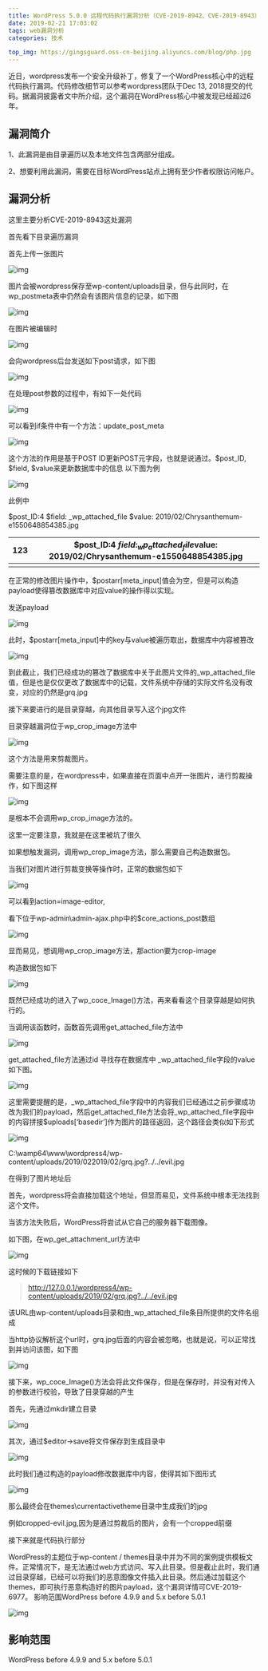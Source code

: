 ```yaml
---
title: WordPress 5.0.0 远程代码执行漏洞分析（CVE-2019-8942、CVE-2019-8943）
date: 2019-02-21 17:03:02
tags: web漏洞分析
categories: 技术

top_img: https://gingsguard.oss-cn-beijing.aliyuncs.com/blog/php.jpg
---
```


近日，wordpress发布一个安全升级补丁，修复了一个WordPress核心中的远程代码执行漏洞。代码修改细节可以参考wordpress团队于Dec  13, 2018提交的代码。据漏洞披露者文中所介绍，这个漏洞在WordPress核心中被发现已经超过6年。

<!--more-->



## 漏洞简介

1、此漏洞是由目录遍历以及本地文件包含两部分组成。

2、想要利用此漏洞，需要在目标WordPress站点上拥有至少作者权限访问帐户。

## 漏洞分析

这里主要分析CVE-2019-8943这处漏洞

首先看下目录遍历漏洞

 

首先上传一张图片

![img](http://blog.nsfocus.net/wp-content/uploads/2019/02/24e5f0ff2f3351ed0134bbb856d16874.png)

 

图片会被wordpress保存至wp-content/uploads目录，但与此同时，在wp_postmeta表中仍然会有该图片信息的记录，如下图

![img](http://blog.nsfocus.net/wp-content/uploads/2019/02/78dc3e09777f9ae9f4db08a52ee79ded.png)

在图片被编辑时

![img](http://blog.nsfocus.net/wp-content/uploads/2019/02/6bbc2289d23fd3eb92e9275c9e8eedca.png)

会向wordpress后台发送如下post请求，如下图

![img](http://blog.nsfocus.net/wp-content/uploads/2019/02/ca67b151b90c5460fb830be4a3ba78b8.png)

 

在处理post参数的过程中，有如下一处代码

![img](http://blog.nsfocus.net/wp-content/uploads/2019/02/4d92b4d12064f34f5cf42d8e63f8c339.png)

可以看到if条件中有一个方法：update_post_meta

![img](http://blog.nsfocus.net/wp-content/uploads/2019/02/40cc30845af91f96de8e6ee41e8a07bc.png)

这个方法的作用是基于POST ID更新POST元字段，也就是说通过。$post_ID, $field, $value来更新数据库中的信息  以下图为例

![img](http://blog.nsfocus.net/wp-content/uploads/2019/02/0444c22768de7644c2f318d9d3759aa1.png)

此例中

$post_ID:4  $field: _wp_attached_file $value: 2019/02/Chrysanthemum-e1550648854385.jpg

| 123  | $post_ID:4 $field: _wp_attached_file$value: 2019/02/Chrysanthemum-e1550648854385.jpg |
| ---- | ------------------------------------------------------------ |
|      |                                                              |

在正常的修改图片操作中，$postarr[meta_input]值会为空，但是可以构造payload使得篡改数据库中对应value的操作得以实现。

发送payload

![img](http://blog.nsfocus.net/wp-content/uploads/2019/02/6251818e1661de4bd6168841fbaef35b.png)

此时，$postarr[meta_input]中的key与value被遍历取出，数据库中内容被篡改

![img](http://blog.nsfocus.net/wp-content/uploads/2019/02/9c7e2868ccd0d1e78856a59d5f3461e9.png)

到此截止，我们已经成功的篡改了数据库中关于此图片文件的_wp_attached_file值，但是也是仅仅更改了数据库中的记载，文件系统中存储的实际文件名没有改变，对应的仍然是grq.jpg

接下来要进行的是目录穿越，向其他目录写入这个jpg文件

目录穿越漏洞位于wp_crop_image方法中

![img](http://blog.nsfocus.net/wp-content/uploads/2019/02/678397c9f695d5461fa2a31962b29ebb.png)

这个方法是用来剪裁图片。

需要注意的是，在wordpress中，如果直接在页面中点开一张图片，进行剪裁操作，如下图这样

![img](http://blog.nsfocus.net/wp-content/uploads/2019/02/14c7a71a6e40828c4cf822651676e2fb.png)

是根本不会调用wp_crop_image方法的。

这里一定要注意，我就是在这里被坑了很久

 

如果想触发漏洞，调用wp_crop_image方法，那么需要自己构造数据包。

当我们对图片进行剪裁变换等操作时，正常的数据包如下

![img](http://blog.nsfocus.net/wp-content/uploads/2019/02/8b5287ee628c79b726448ad684ae639f.png)

可以看到action=image-editor,

看下位于wp-admin\admin-ajax.php中的$core_actions_post数组

![img](http://blog.nsfocus.net/wp-content/uploads/2019/02/e4635806c566c0895fa89078e70b9fd5.png)

显而易见，想调用wp_crop_image方法，那action要为crop-image

 

构造数据包如下

![img](http://blog.nsfocus.net/wp-content/uploads/2019/02/3d04b7c6587be4d15e5681d63de191bb.png)

 

既然已经成功的进入了wp_coce_Image()方法，再来看看这个目录穿越是如何执行的。

当调用该函数时，函数首先调用get_attached_file方法中

![img](http://blog.nsfocus.net/wp-content/uploads/2019/02/678397c9f695d5461fa2a31962b29ebb.png)

get_attached_file方法通过id 寻找存在数据库中 _wp_attached_file字段的value如下图。

![img](http://blog.nsfocus.net/wp-content/uploads/2019/02/814ecb83c208192bf7d028119c2d4154.png)

这里需要提醒的是，_wp_attached_file字段中的内容我们已经通过之前步骤成功改为我们的payload，然后get_attached_file方法会将_wp_attached_file字段中的内容拼接$uploads[‘basedir’]作为图片的路径返回，这个路径会类似如下形式

![img](http://blog.nsfocus.net/wp-content/uploads/2019/02/ac817ce717dd53f9a96da32e305cfbbd.png)

C:\wamp64\www\wordpress4/wp-content/uploads/2019/022019/02/grq.jpg?../../evil.jpg

在得到了图片地址后

首先，wordpress将会直接加载这个地址，但显而易见，文件系统中根本无法找到这个文件。

 

当该方法失败后，WordPress将尝试从它自己的服务器下载图像。

如下图，在wp_get_attachment_url方法中

![img](http://blog.nsfocus.net/wp-content/uploads/2019/02/366b7c2ab1361f42d41135047c90a69f.png)

这时候的下载链接如下

> <http://127.0.0.1/wordpress4/wp-content/uploads/2019/02/grq.jpg?../../evil.jpg>

该URL由wp-content/uploads目录和由_wp_attached_file条目所提供的文件名组成

当http协议解析这个url时，grq.jpg后面的内容会被忽略，也就是说，可以正常找到并访问该图，如下图

![img](http://blog.nsfocus.net/wp-content/uploads/2019/02/0454096af13faef6893af40c1095a57d.png)

 

接下来，wp_coce_Image()方法会将此文件保存，但是在保存时，并没有对传入的参数进行校验，导致了目录穿越的产生

 

首先，先通过mkdir建立目录

![img](http://blog.nsfocus.net/wp-content/uploads/2019/02/90a1558d598dbba3e5034b6806a1c556.png)

其次，通过$editor->save将文件保存到生成目录中

![img](http://blog.nsfocus.net/wp-content/uploads/2019/02/cb4c9ea065e950e61f5870e38bf6a064.png)

此时我们通过构造的payload修改数据库中内容，使得其如下图形式

![img](http://blog.nsfocus.net/wp-content/uploads/2019/02/13154be252945d7998ee319cf050b5d4.png)

那么最终会在themes\currentactivetheme目录中生成我们的jpg

例如cropped-evil.jpg,因为是通过剪裁后的图片，会有一个cropped前缀

 

接下来就是代码执行部分

WordPress的主题位于wp-content /  themes目录中并为不同的案例提供模板文件。正常情况下，是无法通过web方式访问、写入此目录。但是截止此时，我们通过目录穿越，已经可以将我们的恶意图像文件插入此目录。然后通过加载这个themes，即可执行恶意构造好的图片payload，这个漏洞详情可CVE-2019-6977。 影响范围WordPress  before 4.9.9 and 5.x before 5.0.1

![img](http://blog.nsfocus.net/wp-content/uploads/2019/02/b9cdd3c4f038ec583307bcf4389d9c76.png)

## 影响范围

WordPress before 4.9.9 and 5.x before 5.0.1
